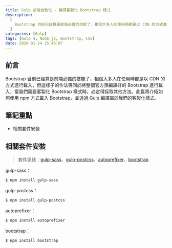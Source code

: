 ```yaml
---
title: Gulp 前端自動化 - 編譯客製化 Bootstrap 樣式
description:
  [
    Bootstrap 目前已經算是前端必備的技能了，相信大多人在使用時都是以 CDN 的方式進行載入，但這樣子的作法等同於將整個官方預編譯好的 Bootstrap 進行載入，當我們需要客製化 Bootstrap 樣式時，必定得採取其他方法。此篇將介紹如何使用 npm 方式載入 Bootstrap，並透過 Gulp 編譯屬於我們的客製化樣式。,
  ]
categories: [Gulp]
tags: [Gulp 4, Node.js, Bootstrap, CSS]
date: 2020-01-24 15:46:07
---
```


## 前言

Bootstrap 目前已經算是前端必備的技能了，相信大多人在使用時都是以 CDN 的方式進行載入，但這樣子的作法等同於將整個官方預編譯好的 Bootstrap 進行載入，當我們需要客製化 Bootstrap 樣式時，必定得採取其他方法。此篇將介紹如何使用 npm 方式載入 Bootstrap，並透過 Gulp 編譯屬於我們的客製化樣式。

## 筆記重點

- 相關套件安裝

## 相關套件安裝

> 套件連結：[gulp-sass](https://www.npmjs.com/package/gulp-sass)、[gulp-postcss](https://www.npmjs.com/package/gulp-postcss)、[autoprefixer](https://www.npmjs.com/package/autoprefixer)、[bootstrap](https://getbootstrap.com/)

gulp-sass：

```bash
$ npm install gulp-sass
```

gulp-postcss：

```bash
$ npm install gulp-postcss
```

autoprefixer：

```bash
$ npm install autoprefixer
```

bootstrap：

```bash
$ npm install bootstrap
```




